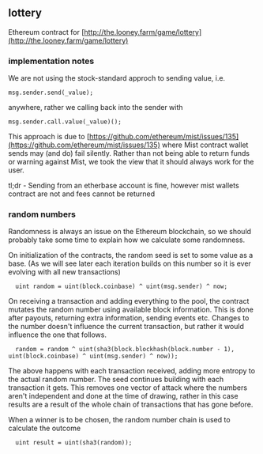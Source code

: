 ## lottery

Ethereum contract for [http://the.looney.farm/game/lottery](http://the.looney.farm/game/lottery)

### implementation notes

We are not using the stock-standard approch to sending value, i.e.

```
msg.sender.send(_value);
```

anywhere, rather we calling back into the sender with

```
msg.sender.call.value(_value)();
```

This approach is due to [https://github.com/ethereum/mist/issues/135](https://github.com/ethereum/mist/issues/135) where Mist contract wallet sends may (and do) fail silently. Rather than not being able to return funds or warning against Mist, we took the view that it should always work for the user.

tl;dr - Sending from an etherbase account is fine, however mist wallets contract are not and fees cannot be returned


### random numbers

Randomness is always an issue on the Ethereum blockchain, so we should probably take some time to explain how we calculate some randomness.

On initialization of the contracts, the random seed is set to some value as a base. (As we will see later each iteration builds on this number so it is ever evolving with all new transactions)

```
  uint random = uint(block.coinbase) ^ uint(msg.sender) ^ now;
```

On receiving a transaction and adding everything to the pool, the contract mutates the random number using available block information. This is done after payouts, returning extra information, sending events etc. Changes to the number doesn't influence the current transaction, but rather it would influence the one that follows.

```
  random = random ^ uint(sha3(block.blockhash(block.number - 1), uint(block.coinbase) ^ uint(msg.sender) ^ now));
```

The above happens with each transaction received, adding more entropy to the actual random number. The seed continues building with each transaction it gets. This removes one vector of attack where the numbers aren't independent and done at the time of drawing, rather in this case results are a result of the whole chain of transactions that has gone before.

When a winner is to be chosen, the random number chain is used to calculate the outcome

```
  uint result = uint(sha3(random));
```
